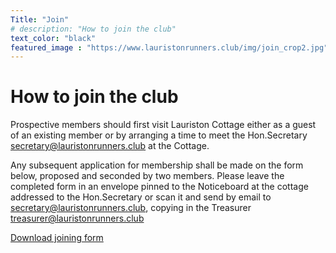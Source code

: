 ```yaml
---
Title: "Join"
# description: "How to join the club"
text_color: "black"
featured_image : "https://www.lauristonrunners.club/img/join_crop2.jpg"
---
```


# How to join the club

Prospective members should first visit Lauriston Cottage either as a guest of an existing member or by arranging a time to meet the Hon.Secretary secretary@lauristonrunners.club at the Cottage.

Any subsequent application for membership shall be made on the form below, proposed and seconded by two members. Please leave the completed form in an envelope pinned to the Noticeboard at the cottage addressed to the Hon.Secretary or scan it and send by email to secretary@lauristonrunners.club, copying in the Treasurer treasurer@lauristonrunners.club

[Download joining form](/docs/join.pdf)
